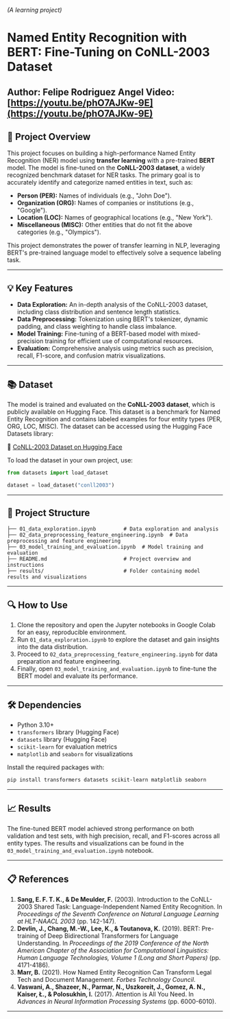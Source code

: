 _(A learning project)_



# Named Entity Recognition with BERT: Fine-Tuning on CoNLL-2003 Dataset

**Author:** Felipe Rodriguez Angel
**Video:** [https://youtu.be/phO7AJKw-9E](https://youtu.be/phO7AJKw-9E)
---

## 📖 **Project Overview**

This project focuses on building a high-performance Named Entity Recognition (NER) model using **transfer learning** with a pre-trained **BERT** model. The model is fine-tuned on the **CoNLL-2003 dataset**, a widely recognized benchmark dataset for NER tasks. The primary goal is to accurately identify and categorize named entities in text, such as:

- **Person (PER):** Names of individuals (e.g., "John Doe").
- **Organization (ORG):** Names of companies or institutions (e.g., "Google").
- **Location (LOC):** Names of geographical locations (e.g., "New York").
- **Miscellaneous (MISC):** Other entities that do not fit the above categories (e.g., "Olympics").

This project demonstrates the power of transfer learning in NLP, leveraging BERT's pre-trained language model to effectively solve a sequence labeling task.

---

## 💡 **Key Features**

- **Data Exploration:** An in-depth analysis of the CoNLL-2003 dataset, including class distribution and sentence length statistics.
- **Data Preprocessing:** Tokenization using BERT's tokenizer, dynamic padding, and class weighting to handle class imbalance.
- **Model Training:** Fine-tuning of a BERT-based model with mixed-precision training for efficient use of computational resources.
- **Evaluation:** Comprehensive analysis using metrics such as precision, recall, F1-score, and confusion matrix visualizations.

---

## 📚 **Dataset**

The model is trained and evaluated on the **CoNLL-2003 dataset**, which is publicly available on Hugging Face. This dataset is a benchmark for Named Entity Recognition and contains labeled examples for four entity types (PER, ORG, LOC, MISC). The dataset can be accessed using the Hugging Face Datasets library:

🔗 [CoNLL-2003 Dataset on Hugging Face](https://huggingface.co/datasets/conll2003)

To load the dataset in your own project, use:

```python
from datasets import load_dataset

dataset = load_dataset("conll2003")
```

---

## 📁 **Project Structure**

```
├── 01_data_exploration.ipynb         # Data exploration and analysis
├── 02_data_preprocessing_feature_engineering.ipynb  # Data preprocessing and feature engineering
├── 03_model_training_and_evaluation.ipynb  # Model training and evaluation
├── README.md                         # Project overview and instructions
├── results/                          # Folder containing model results and visualizations
```

---

## 🔍 **How to Use**

1. Clone the repository and open the Jupyter notebooks in Google Colab for an easy, reproducible environment.
2. Run `01_data_exploration.ipynb` to explore the dataset and gain insights into the data distribution.
3. Proceed to `02_data_preprocessing_feature_engineering.ipynb` for data preparation and feature engineering.
4. Finally, open `03_model_training_and_evaluation.ipynb` to fine-tune the BERT model and evaluate its performance.

---

## 🛠️ **Dependencies**

- Python 3.10+
- `transformers` library (Hugging Face)
- `datasets` library (Hugging Face)
- `scikit-learn` for evaluation metrics
- `matplotlib` and `seaborn` for visualizations

Install the required packages with:

```bash
pip install transformers datasets scikit-learn matplotlib seaborn
```

---

## 📈 **Results**

The fine-tuned BERT model achieved strong performance on both validation and test sets, with high precision, recall, and F1-scores across all entity types. The results and visualizations can be found in the `03_model_training_and_evaluation.ipynb` notebook.

---

## 📋 **References**

1. **Sang, E. F. T. K., & De Meulder, F.** (2003). Introduction to the CoNLL-2003 Shared Task: Language-Independent Named Entity Recognition. In *Proceedings of the Seventh Conference on Natural Language Learning at HLT-NAACL 2003* (pp. 142-147).
2. **Devlin, J., Chang, M.-W., Lee, K., & Toutanova, K.** (2019). BERT: Pre-training of Deep Bidirectional Transformers for Language Understanding. In *Proceedings of the 2019 Conference of the North American Chapter of the Association for Computational Linguistics: Human Language Technologies, Volume 1 (Long and Short Papers)* (pp. 4171-4186).
3. **Marr, B.** (2021). How Named Entity Recognition Can Transform Legal Tech and Document Management. *Forbes Technology Council*.
4. **Vaswani, A., Shazeer, N., Parmar, N., Uszkoreit, J., Gomez, A. N., Kaiser, Ł., & Polosukhin, I.** (2017). Attention is All You Need. In *Advances in Neural Information Processing Systems* (pp. 6000-6010).

---
